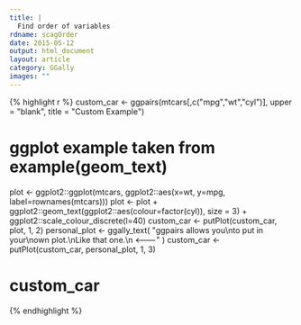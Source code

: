```yaml
---
title: |
  Find order of variables
rdname: scagOrder
date: 2015-05-12
output: html_document
layout: article
category: GGally
images: ""
---
```





{% highlight r %}
custom_car <- ggpairs(mtcars[,c("mpg","wt","cyl")], upper = "blank", title = "Custom Example")
# ggplot example taken from example(geom_text)
  plot <- ggplot2::ggplot(mtcars, ggplot2::aes(x=wt, y=mpg, label=rownames(mtcars)))
  plot <- plot +
    ggplot2::geom_text(ggplot2::aes(colour=factor(cyl)), size = 3) +
    ggplot2::scale_colour_discrete(l=40)
custom_car <- putPlot(custom_car, plot, 1, 2)
personal_plot <- ggally_text(
  "ggpairs allows you\nto put in your\nown plot.\nLike that one.\n <---"
)
custom_car <- putPlot(custom_car, personal_plot, 1, 3)
# custom_car
{% endhighlight %}